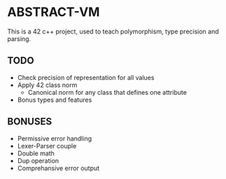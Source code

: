 # ABSTRACT-VM

This is a 42 c++ project, used to teach polymorphism, type precision and parsing.

## TODO

* Check precision of representation for all values
* Apply 42 class norm
  * Canonical norm for any class that defines one attribute
* Bonus types and features

## BONUSES

* Permissive error handling
* Lexer-Parser couple
* Double math
* Dup operation
* Comprehansive error output
